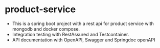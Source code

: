 # product-service

- This is a spring boot project with a rest api for product service with mongodb and docker compose.  
- Integration testing with RestAssured and Testcontainer.  
- API documentation with OpenAPI, Swagger and Springdoc openAPI 
